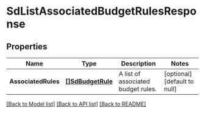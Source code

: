 # SdListAssociatedBudgetRulesResponse

## Properties
Name | Type | Description | Notes
------------ | ------------- | ------------- | -------------
**AssociatedRules** | [**[]SdBudgetRule**](SDBudgetRule.md) | A list of associated budget rules. | [optional] [default to null]

[[Back to Model list]](../README.md#documentation-for-models) [[Back to API list]](../README.md#documentation-for-api-endpoints) [[Back to README]](../README.md)

